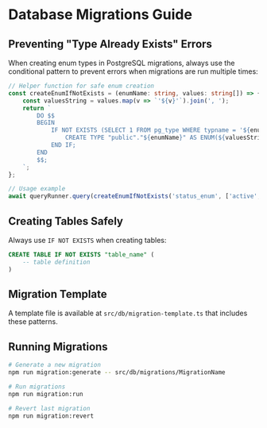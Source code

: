 # Database Migrations Guide

## Preventing "Type Already Exists" Errors

When creating enum types in PostgreSQL migrations, always use the conditional pattern to prevent errors when migrations are run multiple times:

```typescript
// Helper function for safe enum creation
const createEnumIfNotExists = (enumName: string, values: string[]) => {
    const valuesString = values.map(v => `'${v}'`).join(', ');
    return `
        DO $$
        BEGIN
            IF NOT EXISTS (SELECT 1 FROM pg_type WHERE typname = '${enumName}') THEN
                CREATE TYPE "public"."${enumName}" AS ENUM(${valuesString});
            END IF;
        END
        $$;
    `;
};

// Usage example
await queryRunner.query(createEnumIfNotExists('status_enum', ['active', 'inactive']));
```

## Creating Tables Safely

Always use `IF NOT EXISTS` when creating tables:

```sql
CREATE TABLE IF NOT EXISTS "table_name" (
    -- table definition
)
```

## Migration Template

A template file is available at `src/db/migration-template.ts` that includes these patterns.

## Running Migrations

```bash
# Generate a new migration
npm run migration:generate -- src/db/migrations/MigrationName

# Run migrations
npm run migration:run

# Revert last migration
npm run migration:revert
```